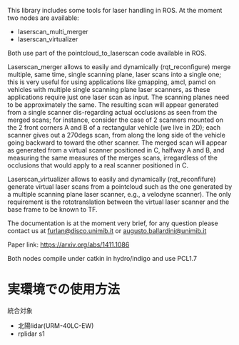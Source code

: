 This library includes some tools for laser handling in ROS. At the moment two nodes are available:

 - laserscan_multi_merger
 - laserscan_virtualizer

Both use part of the pointcloud_to_laserscan code available in ROS.

Laserscan_merger allows to easily and dynamically (rqt_reconfigure) merge multiple, same time,
single scanning plane, laser scans into a single one; this is very useful for using applications
like gmapping, amcl, pamcl on vehicles with multiple single scanning plane laser scanners, as these
applications require just one laser scan as input. The scanning planes need to be approximately the
same. The resulting scan will appear generated from a single scanner dis-regarding actual
occlusions as seen from the merged scans; for instance, consider the case of 2 scanners mounted on
the 2 front corners A and B of a rectangular vehicle (we live in 2D); each scanner gives out a
270degs scan, from along the long side of the vehicle going backward to toward the other scanner.
The merged scan will appear as generated from a virtual scanner positioned in C, halfway A and B,
and measuring the same measures of the merges scans, irregardless of the occlusions that would
apply to a real scanner positioned in C.

Laserscan_virtualizer allows to easily and dynamically (rqt_reconfifure) generate virtual laser
scans from a pointcloud such as the one generated by a multiple scanning plane laser scanner, e.g.,
a velodyne scanner). The only requirement is the rototranslation between the virtual laser scanner
and the base frame to be known to TF.

The documentation is at the moment very brief, for any question please contact us at
furlan@disco.unimib.it or augusto.ballardini@unimib.it

Paper link: https://arxiv.org/abs/1411.1086

Both nodes compile under catkin in hydro/indigo and use PCL1.7

# 実環境での使用方法

統合対象

- 北陽lidar(URM-40LC-EW)
- rplidar s1
